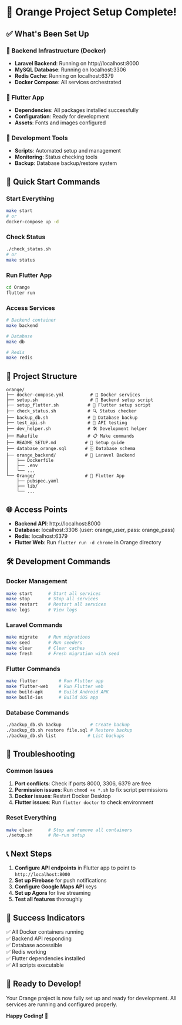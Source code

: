 # 🎉 Orange Project Setup Complete!

## ✅ What's Been Set Up

### 🐳 Backend Infrastructure (Docker)
- **Laravel Backend**: Running on http://localhost:8000
- **MySQL Database**: Running on localhost:3306
- **Redis Cache**: Running on localhost:6379
- **Docker Compose**: All services orchestrated

### 📱 Flutter App
- **Dependencies**: All packages installed successfully
- **Configuration**: Ready for development
- **Assets**: Fonts and images configured

### 🔧 Development Tools
- **Scripts**: Automated setup and management
- **Monitoring**: Status checking tools
- **Backup**: Database backup/restore system

## 🚀 Quick Start Commands

### Start Everything
```bash
make start
# or
docker-compose up -d
```

### Check Status
```bash
./check_status.sh
# or
make status
```

### Run Flutter App
```bash
cd Orange
flutter run
```

### Access Services
```bash
# Backend container
make backend

# Database
make db

# Redis
make redis
```

## 📁 Project Structure

```
orange/
├── docker-compose.yml          # 🐳 Docker services
├── setup.sh                    # 🔧 Backend setup script
├── setup_flutter.sh           # 📱 Flutter setup script
├── check_status.sh            # 🔍 Status checker
├── backup_db.sh               # 💾 Database backup
├── test_api.sh                # 🧪 API testing
├── dev_helper.sh              # 🛠️ Development helper
├── Makefile                   # 📋 Make commands
├── README_SETUP.md           # 📖 Setup guide
├── database_orange.sql       # 🗄️ Database schema
├── orange_backend/           # 🔧 Laravel Backend
│   ├── Dockerfile
│   ├── .env
│   └── ...
└── Orange/                   # 📱 Flutter App
    ├── pubspec.yaml
    ├── lib/
    └── ...
```

## 🌐 Access Points

- **Backend API**: http://localhost:8000
- **Database**: localhost:3306 (user: orange_user, pass: orange_pass)
- **Redis**: localhost:6379
- **Flutter Web**: Run `flutter run -d chrome` in Orange directory

## 🛠️ Development Commands

### Docker Management
```bash
make start      # Start all services
make stop       # Stop all services
make restart    # Restart all services
make logs       # View logs
```

### Laravel Commands
```bash
make migrate    # Run migrations
make seed       # Run seeders
make clear      # Clear caches
make fresh      # Fresh migration with seed
```

### Flutter Commands
```bash
make flutter        # Run Flutter app
make flutter-web    # Run Flutter web
make build-apk      # Build Android APK
make build-ios      # Build iOS app
```

### Database Commands
```bash
./backup_db.sh backup           # Create backup
./backup_db.sh restore file.sql # Restore backup
./backup_db.sh list            # List backups
```

## 🔧 Troubleshooting

### Common Issues

1. **Port conflicts**: Check if ports 8000, 3306, 6379 are free
2. **Permission issues**: Run `chmod +x *.sh` to fix script permissions
3. **Docker issues**: Restart Docker Desktop
4. **Flutter issues**: Run `flutter doctor` to check environment

### Reset Everything
```bash
make clean      # Stop and remove all containers
./setup.sh      # Re-run setup
```

## 📞 Next Steps

1. **Configure API endpoints** in Flutter app to point to `http://localhost:8000`
2. **Set up Firebase** for push notifications
3. **Configure Google Maps API** keys
4. **Set up Agora** for live streaming
5. **Test all features** thoroughly

## 🎯 Success Indicators

✅ All Docker containers running  
✅ Backend API responding  
✅ Database accessible  
✅ Redis working  
✅ Flutter dependencies installed  
✅ All scripts executable  

## 🚀 Ready to Develop!

Your Orange project is now fully set up and ready for development. All services are running and configured properly.

**Happy Coding! 🍊** 